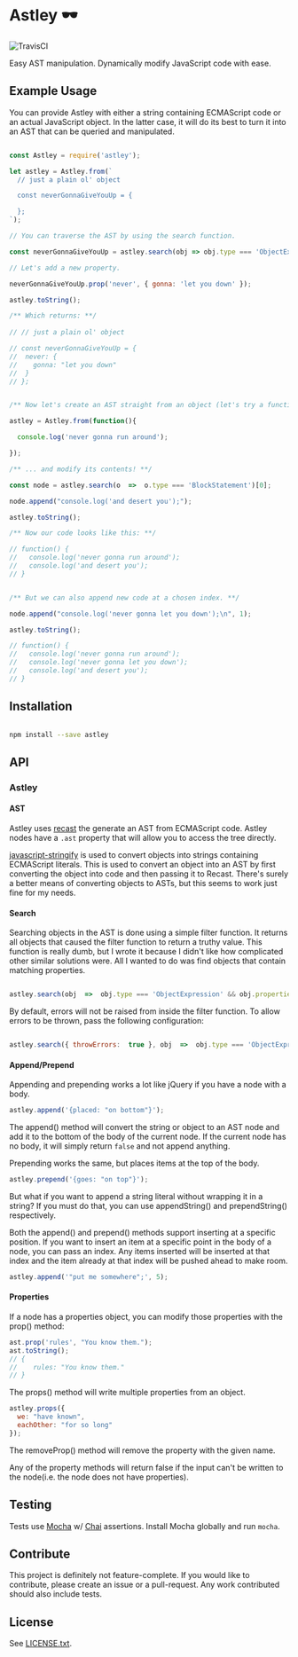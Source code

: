 Astley 🕶️
=====

![TravisCI](https://travis-ci.org/oystercracker/astley.svg?branch=master)

Easy AST manipulation. Dynamically modify JavaScript code with ease.

## Example Usage

You can provide Astley with either a string containing ECMAScript code or an actual JavaScript object. In the latter case, it will do its best to turn it into an AST that can be queried and manipulated.

```javascript

const Astley = require('astley');

let astley = Astley.from(`
  // just a plain ol' object

  const neverGonnaGiveYouUp = {

  };
`);

// You can traverse the AST by using the search function.

const neverGonnaGiveYouUp = astley.search(obj => obj.type === 'ObjectExpression');

// Let's add a new property.

neverGonnaGiveYouUp.prop('never', { gonna: 'let you down' });

astley.toString();

/** Which returns: **/ 
 
// // just a plain ol' object

// const neverGonnaGiveYouUp = {
//  never: {
//    gonna: "let you down"
//  }
// };


/** Now let's create an AST straight from an object (let's try a function)... **/

astley = Astley.from(function(){

  console.log('never gonna run around');

});

/** ... and modify its contents! **/

const node = astley.search(o  =>  o.type === 'BlockStatement')[0];

node.append("console.log('and desert you');");

astley.toString();

/** Now our code looks like this: **/

// function() {
//   console.log('never gonna run around');
//   console.log('and desert you');
// }


/** But we can also append new code at a chosen index. **/

node.append("console.log('never gonna let you down');\n", 1);

astley.toString();  

// function() {
//   console.log('never gonna run around');
//   console.log('never gonna let you down');
//   console.log('and desert you');
// }

```

## Installation

```sh

npm install --save astley

```


## API

### Astley

#### AST

Astley uses [recast](https://github.com/benjamn/recast) the generate an AST from ECMAScript code. Astley nodes have a `.ast` property that will allow you to access the tree directly.

[javascript-stringify](https://github.com/blakeembrey/javascript-stringify) is used to convert objects into strings containing ECMAScript literals. This is used to convert an object into an AST by first converting the object into code and then passing it to Recast.  There's surely a better means of converting objects to ASTs, but this seems to work just fine for my needs.

#### Search

Searching objects in the AST is done using a simple filter function. It returns all objects that caused the filter function to return a truthy value. This function is really dumb, but I wrote it because I didn't like how complicated other similar solutions were. All I wanted to do was find objects that contain matching properties.

```javascript

astley.search(obj  =>  obj.type === 'ObjectExpression' && obj.properties.some(x  =>  x.key.name === 'foo'));

```

By default, errors will not be raised from inside the filter function. To allow errors to be thrown, pass the following configuration:

```javascript

astley.search({ throwErrors:  true }, obj  =>  obj.type === 'ObjectExpression');

```

#### Append/Prepend

Appending and prepending works a lot like jQuery if you have a node with a body.

```javascript
astley.append('{placed: "on bottom"}');
```
The append() method will convert the string or object to an AST node and add it to the bottom of the body of the current node.  If the current node has no body, it will simply return `false` and not append anything.

Prepending works the same, but places items at the top of the body.

```javascript
astley.prepend('{goes: "on top"}');
```

But what if you want to append a string literal without wrapping it in a string?  If you must do that, you can use appendString() and prependString() respectively.

Both the append() and prepend() methods support inserting at a specific position.  If you want to insert an item at a specific point in the body of a node, you can pass an index.  Any items inserted will be inserted at that index and the item already at that index will be pushed ahead to make room.

```javascript
astley.append('"put me somewhere";', 5);
```

#### Properties

If a node has a properties object, you can modify those properties with the prop() method:

```javascript
ast.prop('rules', "You know them.");
ast.toString();
// {
//    rules: "You know them."
// }
```

The props() method will write multiple properties from an object.
```javascript
astley.props({
  we: "have known",
  eachOther: "for so long"
});
```

The removeProp() method will remove the property with the given name.

Any of the property methods will return false if the input can't be written to the node(i.e. the node does not have properties).


## Testing

Tests use [Mocha](https://mochajs.org/) w/ [Chai](http://www.chaijs.com/) assertions. Install Mocha globally and run `mocha`.

## Contribute

This project is definitely not feature-complete. If you would like to contribute, please create an issue or a pull-request. Any work contributed should also include tests.

## License

See [LICENSE.txt](LICENSE.txt).
